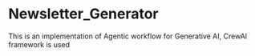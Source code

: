 # Newsletter_Generator
This is an implementation of Agentic workflow for Generative AI, CrewAI framework is used 
